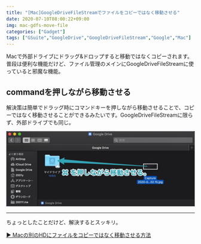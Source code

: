 ```yaml
---
title: "[Mac]GoogleDriveFileStreamでファイルをコピーではなく移動させる"
date: 2020-07-10T08:00:22+09:00
img: mac-gdfs-move-file
categories: ["Gadget"]
tags: ["GSuite","GoogleDrive","GoogleDriveFileStream","Google","Mac"]
---
```


Macで外部ドライブにドラッグ&ドロップすると移動ではなくコピーされます。普段は便利な機能だけど、ファイル管理のメインにGoogleDriveFileStreamに使っていると邪魔な機能。

## commandを押しながら移動させる

解決策は簡単でドラッグ時にコマンドキーを押しながら移動させることで、コピーではなく移動させることができるみたいです。GoogleDriveFileStreamに限らず、外部ドライブでも同じ。

![](../../../images/mac-gdfs-move-file-1.jpg)

***

ちょっとしたことだけど、解決するとスッキリ。

[▶︎ Macの別のHDにファイルをコピーではなく移動させる方法](http://inforati.jp/apple/mac-tips-techniques/system-hints/how-to-move-a-file-to-another-volume-in-macos.html)


